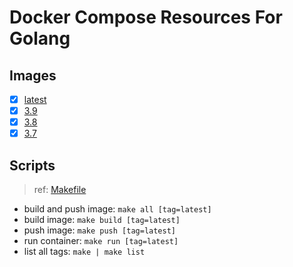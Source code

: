 # Docker Compose Resources For Golang

## Images

- [x] [latest](./latest/Dockerfile)
- [x] [3.9](./3.9/Dockerfile)
- [x] [3.8](./3.8/Dockerfile)
- [x] [3.7](./3.7/Dockerfile)

## Scripts

>ref: [Makefile](./Makefile)

- build and push image: `make all [tag=latest]`
- build image: `make build [tag=latest]`
- push image: `make push [tag=latest]`
- run container: `make run [tag=latest]`
- list all tags: `make | make list`
